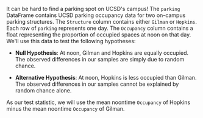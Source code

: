 It can be hard to find a parking spot on UCSD's campus! The `parking` DataFrame contains UCSD parking occupancy data for two on-campus parking structures. The `Structure` column contains either `Gilman` or `Hopkins`. Each row of `parking` represents one day. The `Occupancy` column contains a float representing the proportion of occupied spaces at noon on that day. We'll use this data to test the following hypotheses:

- **Null Hypothesis**: At noon, Gilman and Hopkins are equally occupied. The observed differences in our samples are simply due to random chance.

- **Alternative Hypothesis**: At noon, Hopkins is less occupied than Gilman. The observed differences in our samples cannot be explained by random chance alone.

As our test statistic, we will use the mean noontime `Occupancy` of Hopkins minus the mean noontime `Occupancy` of Gilman.